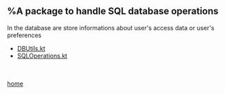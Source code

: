 %A package to handle SQL database operations
---------------------------

In the database are store informations about user's access data or user's preferences

* [DBUtils.kt](DBUtils.html)
* [SQLOperations.kt](SQLOperations.html)

<br><br>
[home](../index.html)
